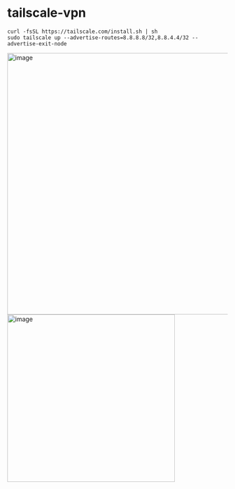 # tailscale-vpn
```
curl -fsSL https://tailscale.com/install.sh | sh
sudo tailscale up --advertise-routes=8.8.8.8/32,8.8.4.4/32 --advertise-exit-node
```

<img width="598" alt="image" src="https://user-images.githubusercontent.com/77326619/178206889-9660559e-61b1-40ec-bf86-fc843d0874c6.png">

<img width="383" alt="image" src="https://user-images.githubusercontent.com/77326619/178206997-ed430336-705b-46a9-bb85-026f30a4537a.png">

